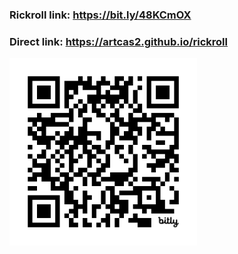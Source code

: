### Rickroll link: https://bit.ly/48KCmOX
### Direct link: https://artcas2.github.io/rickroll
[<img src="https://raw.githubusercontent.com/Artcas2/rickroll/main/qrcode.png" alt="QR-Code" width="300px">](https://raw.githubusercontent.com/Artcas2/rickroll/main/qrcode.png)

